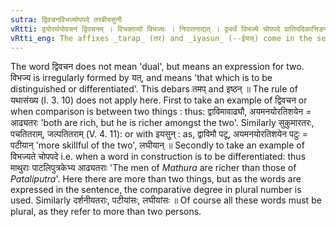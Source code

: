 ```yaml
---
sutra: द्विवचनविभज्योपपदे तरबीयसुनौ
vRtti: द्वयोरर्थयोवचनं द्विवचनम् । विभक्तव्यो विभज्यः । निपातनाद्यत् । द्व्यर्थे विभज्ये चोपपदे प्रातिपदिकात्तिङन्ताच्चातिशायने तरबीयसुनौ प्रत्ययौ भवतः । तमबिष्ठनोरपवादौ ॥
vRtti_eng: The affixes _tarap_ (तर) and _iyasun_ (--ईयस्) come in the sense of 'surpassing', after a nominal stem or a finite-verb, when it expresses (comparision between ) two things, or when that which is added to it (_upapada_), is to be distinguished from another.
---
```

The word द्विवचन does not mean 'dual', but means an expression for two. विभज्य is irregularly formed by यत्, and means 'that which is to be distinguished or differentiated'. This debars तमप् and इष्ठन् ॥ The rule of यथासंख्य (I. 3. 10) does not apply here. First to take an example of द्विवचन or when comparison is between two things : thus: द्वाविमावाढ्यौ, अयमनयोरतिशयेन = आढ्यतरः 'both are rich, but he is richer amongst the two'. Similarly सुकुमारतरः, पचतितराम्, जल्पतितराम् (V. 4. 11): or with इयसुन् : as, द्वाविमौ पटू, अयमनयोरतिशयेन पटुः = पटीयान् 'more skillful of the two', लघीयान् ॥ Secondly to take an example of विभज्यते चोपपदे i.e. when a word in construction is to be differentiated: thus माथुराः पाटलिपुत्रकेभ्य आढ्यतराः 'The men of _Mathura_ are richer than those of _Pataliputra_'. Here there are more than two things, but as the words are expressed in the sentence, the comparative degree in plural number is used. Similarly दर्शनीयतराः, पटीयांसः, लघीयांसः ॥ Of course all these words must be plural, as they refer to more than two persons.
